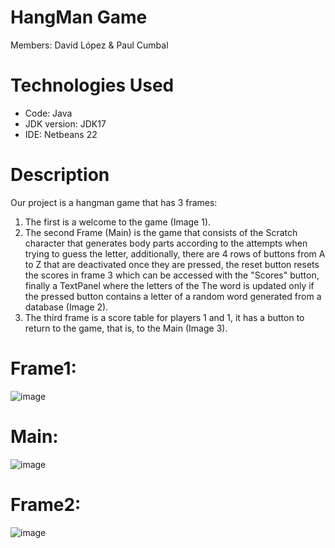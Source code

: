 # HangMan Game
Members: David López & Paul Cumbal

# Technologies Used
* Code: Java
* JDK version: JDK17
* IDE: Netbeans 22

# Description
Our project is a hangman game that has 3 frames:
1. The first is a welcome to the game (Image 1).
2. The second Frame (Main) is the game that consists of the Scratch character that generates body parts according to the attempts when trying to guess the letter, additionally, there are 4 rows of buttons from A to Z that are deactivated once they are pressed, the reset button resets the scores in frame 3 which can be accessed with the "Scores" button, finally a TextPanel where the letters of the The word is updated only if the pressed button contains a letter of a random word generated from a database (Image 2).
3. The third frame is a score table for players 1 and 1, it has a button to return to the game, that is, to the Main (Image 3).

# Frame1:
![image]([https://github.com/paulcc18/PythonProgram/assets/170490551/858dec61-f77e-4e14-bdbf-b5a904968913](https://github.com/DavidJLS102/hangmanGame/blob/experiment/interface/Captura%20de%20pantalla%202024-07-23%20225108.png))
# Main:
![image]([https://github.com/paulcc18/PythonProgram/assets/170490551/04c98c9d-44c9-42f8-8fec-e4c8dcb3fbdc](https://github.com/DavidJLS102/hangmanGame/blob/experiment/interface/Captura%20de%20pantalla%202024-07-23%20225237.png))
# Frame2:
![image]([https://github.com/paulcc18/PythonProgram/assets/170490551/04c98c9d-44c9-42f8-8fec-e4c8dcb3fbdc](https://github.com/DavidJLS102/hangmanGame/blob/experiment/interface/Captura%20de%20pantalla%202024-07-23%20225258.png))
